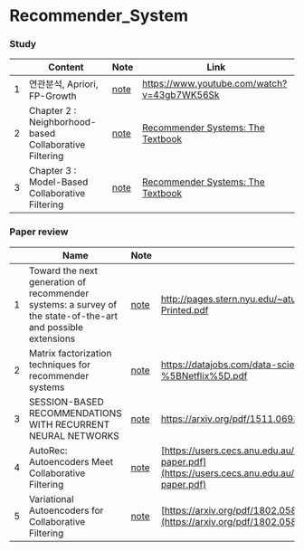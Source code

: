 # Recommender_System

### Study

|   | Content | Note |                    Link                    |
|---|------|---------------| ----------------------------|
| 1 | 연관분석, Apriori, FP-Growth | [note](/study/Apriori.ipynb) | https://www.youtube.com/watch?v=43gb7WK56Sk |
| 2 | Chapter 2 : Neighborhood-based Collaborative Filtering | [note](study/Recommender%20Systems%20:%20the%20textbook/Chapter2.md)         |[Recommender Systems: The Textbook](http://pzs.dstu.dp.ua/DataMining/recom/bibl/1aggarwal_c_c_recommender_systems_the_textbook.pdf)
| 3 | Chapter 3 : Model-Based Collaborative Filtering | [note](study/Recommender%20Systems%20:%20the%20textbook/Chapter3.md)         |[Recommender Systems: The Textbook](http://pzs.dstu.dp.ua/DataMining/recom/bibl/1aggarwal_c_c_recommender_systems_the_textbook.pdf)

### Paper review
|   | Name | Note |                    Link                    |
|---|------|---------------| ----------------------------|
| 1 |  Toward the next generation of recommender systems: a survey of the state-of-the-art and possible extensions |[note](papers/Toward%20the%20next%20generation%20of%20recommender%20systems:%20a%20survey%20of%20the%20state-of-the-art%20and%20possible%20extensions.md)  | http://pages.stern.nyu.edu/~atuzhili/pdf/TKDE-Paper-as-Printed.pdf |
| 2 | Matrix factorization techniques for recommender systems |[note](papers/Matrix%20factorization%20techniques%20for%20recommender%20systems.md)  | https://datajobs.com/data-science-repo/Recommender-Systems-%5BNetflix%5D.pdf |
| 3 | SESSION-BASED RECOMMENDATIONS WITH RECURRENT NEURAL NETWORKS |[note]()  | https://arxiv.org/pdf/1511.06939v4.pdf |
| 4 | AutoRec: Autoencoders Meet Collaborative Filtering |[note]()  | [https://users.cecs.anu.edu.au/~akmenon/papers/autorec/autorec-paper.pdf](https://users.cecs.anu.edu.au/~akmenon/papers/autorec/autorec-paper.pdf) |
| 5 | Variational Autoencoders for Collaborative Filtering |[note]()  | [https://arxiv.org/pdf/1802.05814.pdf](https://arxiv.org/pdf/1802.05814.pdf) |


<!--stackedit_data:
eyJoaXN0b3J5IjpbMTc1OTY3ODM5NCwxNTYyNDMxOTc0LDUyOD
Y0NTY1NiwxNTc5OTgyODIsMTY4MDUwMzExNSw2NDk1Njk0ODYs
LTEyNTk1MzA4MDAsMTYxMDIzMTMwNiwxOTg2OTQ4NDQ3LC0xOT
g2NjEzMDQ3LDkyNTUyMTE4OSwxODMwNzU1NTYxXX0=
-->
